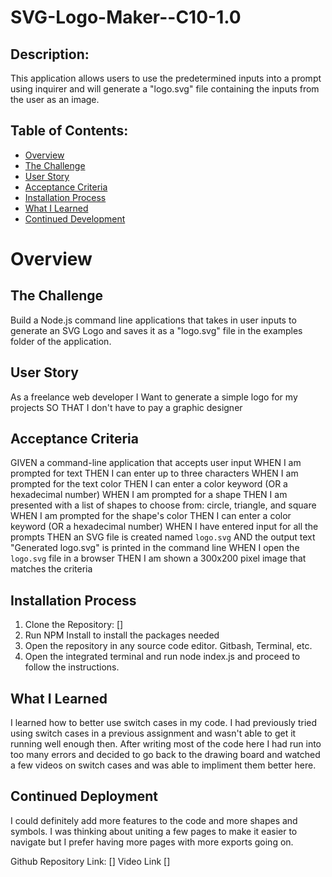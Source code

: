 # SVG-Logo-Maker--C10-1.0

## Description:
This application allows users to use the predetermined inputs into a prompt using inquirer and will generate a "logo.svg" file containing the inputs from the user as an image.

## Table of Contents:
- [Overview](#Overview)
- [The Challenge](#The-Challenge)
- [User Story](#User-Story)
- [Acceptance Criteria](#Acceptance-Criteria)
- [Installation Process](#Installation-Process)
- [What I Learned](#What-I-Learned)
- [Continued Development](#Continued-Development)

# Overview

## The Challenge
Build a Node.js command line applications that takes in user inputs to generate an SVG Logo and saves it as a "logo.svg" file in the examples folder of the application.

## User Story

As a freelance web developer
I Want to generate a simple logo for my projects
SO THAT I don't have to pay a graphic designer

## Acceptance Criteria

GIVEN a command-line application that accepts user input
WHEN I am prompted for text
THEN I can enter up to three characters
WHEN I am prompted for the text color
THEN I can enter a color keyword (OR a hexadecimal number)
WHEN I am prompted for a shape
THEN I am presented with a list of shapes to choose from: circle, triangle, and square
WHEN I am prompted for the shape's color
THEN I can enter a color keyword (OR a hexadecimal number)
WHEN I have entered input for all the prompts
THEN an SVG file is created named `logo.svg`
AND the output text "Generated logo.svg" is printed in the command line
WHEN I open the `logo.svg` file in a browser
THEN I am shown a 300x200 pixel image that matches the criteria

## Installation Process
1. Clone the Repository: []
2. Run NPM Install to install the packages needed
3. Open the repository in any source code editor. Gitbash, Terminal, etc.
4. Open the integrated terminal and run node index.js and proceed to follow the instructions.

## What I Learned

I learned how to better use switch cases in my code. I had previously tried using switch cases in a previous assignment and wasn't able to get it running well enough then. After writing most of the code here I had run into too many errors and decided to go back to the drawing board and watched a few videos on switch cases and was able to impliment them better here.

## Continued Deployment

I could definitely add more features to the code and more shapes and symbols. I was thinking about uniting a few pages to make it easier to navigate but I prefer having more pages with more exports going on.

Github Repository Link: []
Video Link []
